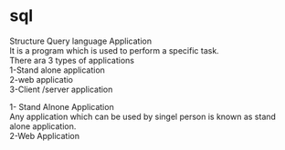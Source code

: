 # sql
Structure Query language
Application <br>
It is a program which is used to perform a specific task.
<br>
There ara 3 types of applications<br>
1-Stand alone application <br>
2-web applicatio <br>
3-Client /server application <br>

1- Stand Alnone Application
<br>
Any application which can be used by singel person is known as stand alone application.
<br>
2-Web Application
